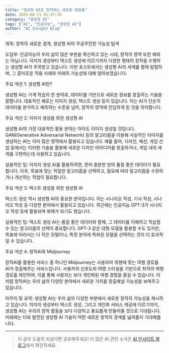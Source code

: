 ```yaml
---
title: "생성형 AI로 창작하는 새로운 방법들"
date: 2025-06-21 01:37:39
category: "생성형 AI"
tags: ["AI", "인공지능", "생성형 AI"]
author: "AI Insight Blog"
---
```


제목: 창작의 새로운 경계, 생성형 AI의 무궁무진한 가능성 탐색

도입부: 
인공지능이 우리 삶의 많은 부분을 혁신하고 있는 시대, 창작의 영역 또한 예외는 아닙니다. 이미지 생성부터 텍스트 생성에 이르기까지 다양한 형태의 창작을 수행하는 생성형 AI가 주목받고 있습니다. 이번 포스트에서는 생성형 AI의 세계를 함께 탐험하며, 그 흥미로운 적용 사례와 미래의 가능성에 대해 알아보겠습니다. 

주요 섹션 1: 생성형 AI란? 

생성형 AI는 기계 학습의 한 분야로, 데이터를 기반으로 새로운 정보를 창출하는 기술을 말합니다. 대표적인 예로는 이미지 생성, 텍스트 생성 등이 있습니다. 이는 AI가 단순히 데이터를 분석하고 예측하는 수준을 넘어, 창작의 영역에 진입하게 된 것을 의미합니다. 

주요 섹션 2: 이미지 생성을 위한 생성형 AI 

생성형 AI의 가장 대표적인 활용 분야는 아마도 이미지 생성일 것입니다. GAN(Generative Adversarial Network) 등의 알고리즘을 이용해 사실적인 이미지를 생성하는 AI는 이미 많은 영역에서 활용되고 있습니다. 예를 들어, 디자인, 패션, 게임 산업 등에서는 이러한 기술을 활용해 새로운 디자인 아이디어를 창출하거나, 게임 내의 세계를 구현하는데 사용하고 있습니다. 

실용적인 팁: 이미지 생성 AI를 활용하려면, 먼저 충분한 양의 품질 좋은 데이터가 필요합니다. 이후, 목표에 맞는 적절한 알고리즘을 선택하고, 필요에 따라 알고리즘을 수정하거나 개선하는 작업이 필요합니다. 

주요 섹션 3: 텍스트 생성을 위한 생성형 AI 

텍스트 생성 역시 생성형 AI의 중요한 분야입니다. 이는 시나리오 작성, 기사 작성, 시나리오 작성 등 다양한 분야에서 활용되고 있습니다. 최근에는 인공지능 GPT-3가 시나리오 작성 등에 활용되며 화제가 되기도 했습니다. 

실용적인 팁: 텍스트 생성 AI는 품질 좋은 데이터와 함께, 그 데이터를 이해하고 학습할 수 있는 알고리즘의 선택이 중요합니다. GPT-3 같은 대형 모델을 활용할 수도 있지만, 목표에 따라서는 더 작은 모델이나, 특정 분야에 특화된 모델을 선택하는 것이 더 효과적일 수 있습니다. 

주요 섹션 4: 창작AI와 Midjourney 

창작AI를 활용한 서비스 중 하나인 Midjourney는 사용자의 취향에 맞는 여행 경로를 AI가 창출해주는 서비스입니다. 사용자의 선호도와 여행 스타일을 기반으로 최적의 여행 경로를 제안하며, 이를 통해 사용자는 보다 개인화된 여행 경험을 즐길 수 있습니다. 이처럼 창작AI는 우리 삶의 다양한 분야에서 새로운 가치를 창출해낼 가능성을 보여주고 있습니다.

마무리 및 요약: 
생성형 AI는 우리 삶의 다양한 부분에서 새로운 창작의 가능성을 제시하고 있습니다. 이미지 생성부터 텍스트 생성, 그리고 개인화 서비스 제공에 이르기까지, 생성형 AI는 우리의 창작 활동을 보다 다양하고 풍요롭게 만들어줄 것으로 기대됩니다. 미래에는 더욱 발전된 생성형 AI 기술이 어떤 새로운 창작의 경계를 넓혀줄지 기대해봅니다.

---

> 이 글이 도움이 되셨다면 공유해주세요! 
> 더 많은 AI 관련 소식은 [AI 인사이트 블로그](https://tonyhwang1004.github.io/ai-insight-blog)에서 확인하세요.
